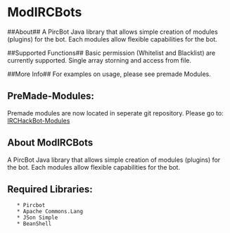 ModIRCBots
==========

##About##
A PircBot Java library that allows simple creation of modules (plugins) for the bot.
Each modules allow flexible capabilities for the bot.

##Supported Functions##
Basic permission (Whitelist and Blacklist) are currently supported.
Single array storning and access from file.

##More Info##
For examples on usage, please see premade Modules.

## PreMade-Modules: ##
Premade modules are now located in seperate git repository.
Please go to: [IRCHackBot-Modules](https://www.github.com/SuperKaitoKid/ModIRCBots-Modules)

## About ModIRCBots ##
A PircBot Java library that allows simple creation of modules (plugins) for the bot.
Each modules allow flexible capabilities for the bot.


## Required Libraries: ##
	   * Pircbot
	   * Apache Commons.Lang
	   * JSon Simple
	   * BeanShell

